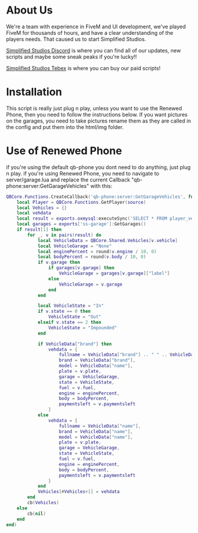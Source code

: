 <h1>About Us</h1>
We're a team with experience in FiveM and UI development, we've played FiveM for thousands of hours, and have a clear understanding of the players needs. That caused us to start Simplified Studios.

[Simplified Studios Discord](https://discord.gg/7YHRdV9San) is where you can find all of our updates, new scripts and maybe some sneak peaks if you're lucky!!

[Simplified Studios Tebex](https://simplified-studios.tebex.io/) is where you can buy our paid scripts!

# Installation

This script is really just plug n play, unless you want to use the Renewed Phone, then you need to follow the instructions below.
If you want pictures on the garages, you need to take pictures rename them as they are called in the config and put them into the html/img folder.

# Use of Renewed Phone

if you're using the default qb-phone you dont need to do anything, just plug n play.
if you're using Renewed Phone, you need to navigate to server/garage.lua and replace the current Callback "qb-phone:server:GetGarageVehicles" with this:

```lua
QBCore.Functions.CreateCallback('qb-phone:server:GetGarageVehicles', function(source, cb)
    local Player = QBCore.Functions.GetPlayer(source)
    local Vehicles = {}
    local vehdata
    local result = exports.oxmysql:executeSync('SELECT * FROM player_vehicles WHERE citizenid = ?', {Player.PlayerData.citizenid})
    local garages = exports['ss-garage']:GetGarages()
    if result[1] then
        for _, v in pairs(result) do
            local VehicleData = QBCore.Shared.Vehicles[v.vehicle]
            local VehicleGarage = "None"
            local enginePercent = round(v.engine / 10, 0)
            local bodyPercent = round(v.body / 10, 0)
            if v.garage then
                if garages[v.garage] then
                    VehicleGarage = garages[v.garage]["label"]
                else
                    VehicleGarage = v.garage
                end
            end

            local VehicleState = "In"
            if v.state == 0 then
                VehicleState = "Out"
            elseif v.state == 2 then
                VehicleState = "Impounded"
            end

            if VehicleData["brand"] then
                vehdata = {
                    fullname = VehicleData["brand"] .. " " .. VehicleData["name"],
                    brand = VehicleData["brand"],
                    model = VehicleData["name"],
                    plate = v.plate,
                    garage = VehicleGarage,
                    state = VehicleState,
                    fuel = v.fuel,
                    engine = enginePercent,
                    body = bodyPercent,
                    paymentsleft = v.paymentsleft
                }
            else
                vehdata = {
                    fullname = VehicleData["name"],
                    brand = VehicleData["name"],
                    model = VehicleData["name"],
                    plate = v.plate,
                    garage = VehicleGarage,
                    state = VehicleState,
                    fuel = v.fuel,
                    engine = enginePercent,
                    body = bodyPercent,
                    paymentsleft = v.paymentsleft
                }
            end
            Vehicles[#Vehicles+1] = vehdata
        end
        cb(Vehicles)
    else
        cb(nil)
    end
end)
```
